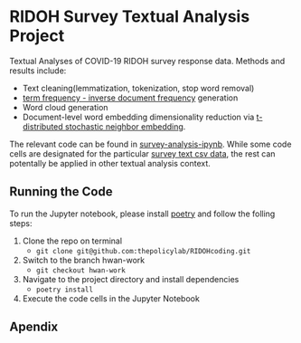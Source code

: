 # RIDOH Survey Textual Analysis Project

Textual Analyses of COVID-19 RIDOH survey response data. Methods and results include:
- Text cleaning(lemmatization, tokenization, stop word removal)
- [term frequency - inverse document frequency](https://en.wikipedia.org/wiki/Tf%E2%80%93idf) generation
- Word cloud generation
- Document-level word embedding dimensionality reduction via [t-distributed stochastic neighbor embedding](https://en.wikipedia.org/wiki/T-distributed_stochastic_neighbor_embedding). 

The relevant code can be found in [survey-analysis-ipynb](https://github.com/thepolicylab/RIDOHcoding/blob/hwan-work/survey-text-analysis.ipynb). While some code cells are designated for the particular [survey text csv data](https://github.com/thepolicylab/RIDOHcoding/tree/hwan-work/data), the rest can potentally be applied in other textual analysis context. 


## Running the Code

To run the Jupyter notebook, please install [poetry](https://python-poetry.org/docs/#osx--linux--bashonwindows-install-instructions) and follow the folling steps:

1. Clone the repo on terminal
    - `git clone git@github.com:thepolicylab/RIDOHcoding.git`
2. Switch to the branch hwan-work
    - `git checkout hwan-work`
3. Navigate to the project directory and install dependencies
    - `poetry install`
4. Execute the code cells in the Jupyter Notebook

## Apendix



